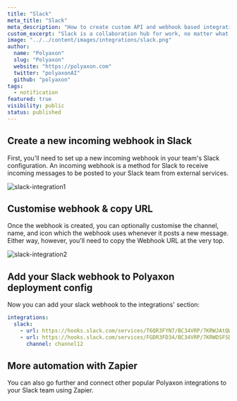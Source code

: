 ```yaml
---
title: "Slack"
meta_title: "Slack"
meta_description: "How to create custom API and webhook based integrations for the Polyaxon. Notify Slack when an experiment, job, build is finished so everyone that your team stays in sync."
custom_excerpt: "Slack is a collaboration hub for work, no matter what work you do. It's a place where conversations happen, decisions are made, and information is always at your fingertips. With Slack, your team is better connected."
image: "../../content/images/integrations/slack.png"
author:
  name: "Polyaxon"
  slug: "Polyaxon"
  website: "https://polyaxon.com"
  twitter: "polyaxonAI"
  github: "polyaxon"
tags: 
  - notification
featured: true
visibility: public
status: published
---
```


## Create a new incoming webhook in Slack

First, you'll need to set up a new incoming webhook in your team's Slack configuration. An incoming webhook is a method for Slack to receive incoming messages to be posted to your Slack team from external services.

![slack-integration1](../../content/images/integrations/slack/img1.png)

## Customise webhook & copy URL

Once the webhook is created, you can optionally customise the channel, name, and icon which the webhook uses whenever it posts a new message. Either way, however, you'll need to copy the Webhook URL at the very top.

![slack-integration2](../../content/images/integrations/slack/img2.png)

## Add your Slack webhook to Polyaxon deployment config

Now you can add your slack webhook to the integrations' section:

```yaml
integrations:
  slack:
    - url: https://hooks.slack.com/services/T6QR3FYN7/BC34VRP/7KRWJAtQWOxjxYgee
    - url: https://hooks.slack.com/services/FGDR3FD34/BC34VRP/7KRWDSFSD3xjxYgee
      channel: channel12
```

## More automation with Zapier

You can also go further and connect other popular Polyaxon integrations to your Slack team using Zapier.

